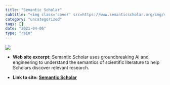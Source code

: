 ```yaml
---
title: "Semantic Scholar"
subtitle: "<img class='cover' src=https://www.semanticscholar.org/img/semantic_scholar_og.png>"
category: "uncategorized"
tags: []
date: "2021-04-06"
type: "rain"
---
```

<img class="cover" src=https://www.semanticscholar.org/img/semantic_scholar_og.png>



* **Web site excerpt:** Semantic Scholar uses groundbreaking AI and engineering to understand the semantics of scientific literature to help Scholars discover relevant research.

* **Link to site:** **[Semantic Scholar](https://www.semanticscholar.org)**